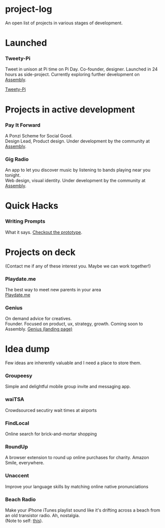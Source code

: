 project-log
===========

An open list of projects in various stages of development.  

# Launched

### Tweety-Pi

Tweet in unison at Pi time on Pi Day.
Co-founder, designer. Launched in 24 hours as side-project. Currently exploring further development on [Assembly](http://assembly.com/pi-tweet).

[Tweety-Pi](http://www.tweetypi.co)

# Projects in active development

### Pay It Forward

A Ponzi Scheme for Social Good.  
Design Lead, Product design. Under development by the community at [Assembly](http://assembly.com/pay-it-forward).

### Gig Radio

An app to let you discover music by listening to bands playing near you tonight.  
Web design, visual identity. Under development by the community at [Assembly](http://assembly.com/gig-radio).

# Quick Hacks

### Writing Prompts

What it says. [Checkout the prototype](http://jonathanarcher.co/things/writingprompts/).

# Projects on deck
(Contact me if any of these interest you. Maybe we can work together!)

### Playdate.me

The best way to meet new parents in your area  
[Playdate.me](http://signup.playdate.me)

### Genius

On demand advice for creatives.  
Founder. Focused on product, ux, strategy, growth. Coming soon to Assembly.
[Genius (landing page)](http://genius.asm.co/)


# Idea dump

Few ideas are inherently valuable and I need  a place to store them.

### Groupeesy

Simple and delightful mobile group invite and messaging app.

### waiTSA

Crowdsourced secutiry wait times at airports

### FindLocal

Online search for brick-and-mortar shopping

### RoundUp

A browser extension to round up online purchases for charity. Amazon Smile, everywhere.

### Unaccent

Improve your language skills by matching online native pronunciations

### Beach Radio

Make your iPhone iTunes playlist sound like it's drifting across a beach from an old transistor radio. Ah, nostalgia.  
(Note to self: [this](http://theamazingaudioengine.com/)).